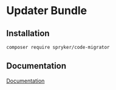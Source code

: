 # Updater Bundle

## Installation

```
composer require spryker/code-migrator
```

## Documentation

[Documentation](http://spryker.github.io)
